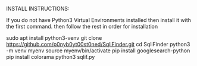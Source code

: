 INSTALL INSTRUCTIONS:

If you do not have Python3 Virtual Environments installed then install it with the first command.
then follow the rest in order for installation

sudo apt install python3-venv
git clone https://github.com/p0nyb0yt00st0ned/SqliFinder.git
cd SqliFinder
python3 -m venv myenv
source myenv/bin/activate
pip install googlesearch-python
pip install colorama
python3 sqlif.py
